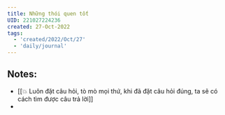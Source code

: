 ```yaml
---
title: Những thói quen tốt
UID: 221027224236
created: 27-Oct-2022
tags:
  - 'created/2022/Oct/27'
  - 'daily/journal'
---
```

## Notes:

- [[💥 Luôn đặt câu hỏi, tò mò mọi thứ, khi đã đặt câu hỏi đúng, ta sẽ có cách tìm được câu trả lời]]
- 
